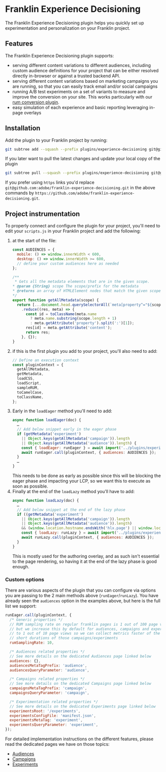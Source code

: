 # Franklin Experience Decisioning

The Franklin Experience Decisioning plugin helps you quickly set up experimentation and personalization on your Franklin project.

## Features

The Franklin Experience Decisioning plugin supports:
- serving different content variations to different audiences, including custom audience definitions for your project that can be either resolved directly in-browser or against a trusted backend API.
- serving different content variations based on marketing campaigns you are running, so that you can easily track email and/or social campaigns
- running A/B test experiments on a set of variants to measure and improve the conversion on your site. This works particularly with our [rum conversion plugin](https://github.com/adobe/franklin-rum-conversion).
- easy simulation of each experience and basic reporting leveraging in-page overlays

## Installation

Add the plugin to your Franklin project by running:
```sh
git subtree add --squash --prefix plugins/experience-decisioning git@github.com:adobe/franklin-experience-decisioning.git main
```

If you later want to pull the latest changes and update your local copy of the plugin
```sh
git subtree pull --squash --prefix plugins/experience-decisioning git@github.com:adobe/franklin-experience-decisioning.git main
```

If you prefer using `https` links you'd replace `git@github.com:adobe/franklin-experience-decisioning.git` in the above commands by `https://github.com/adobe/franklin-experience-decisioning.git`.

## Project instrumentation

To properly connect and configure the plugin for your project, you'll need to edit your `scripts.js` in your Franklin project and add the following:

1. at the start of the file:
    ```js
    const AUDIENCES = {
      mobile: () => window.innerWidth < 600,
      desktop: () => window.innerWidth >= 600,
      // define your custom audiences here as needed
    };

    /**
     * Gets all the metadata elements that are in the given scope.
    * @param {String} scope The scope/prefix for the metadata
    * @returns an array of HTMLElement nodes that match the given scope
    */
    export function getAllMetadata(scope) {
      return [...document.head.querySelectorAll(`meta[property^="${scope}:"],meta[name^="${scope}-"]`)]
        .reduce((res, meta) => {
          const id = toClassName(meta.name
            ? meta.name.substring(scope.length + 1)
            : meta.getAttribute('property').split(':')[1]);
          res[id] = meta.getAttribute('content');
          return res;
        }, {});
    }
    ```
2. if this is the first plugin you add to your project, you'll also need to add:
    ```js
    // Define an execution context
    const pluginContext = {
      getAllMetadata,
      getMetadata,
      loadCSS,
      loadScript,
      sampleRUM,
      toCamelCase,
      toClassName,
    };
    ```
3. Early in the `loadEager` method you'll need to add:
    ```js
    async function loadEager(doc) {
      …
      // Add below snippet early in the eager phase
      if (getMetadata('experiment')
        || Object.keys(getAllMetadata('campaign')).length
        || Object.keys(getAllMetadata('audience')).length) {
        const { loadEager: runEager } = await import('../plugins/experience-decisioning/src/index.js');
        await runEager.call(pluginContext, { audiences: AUDIENCES });
      }
      …
    }
    ```
    This needs to be done as early as possible since this will be blocking the eager phase and impacting your LCP, so we want this to execute as soon as possible.
4. Finally at the end of the `loadLazy` method you'll have to add:
    ```js
    async function loadLazy(doc) {
      …
      // Add below snippet at the end of the lazy phase
      if ((getMetadata('experiment')
        || Object.keys(getAllMetadata('campaign')).length
        || Object.keys(getAllMetadata('audience')).length)
        && (window.location.hostname.endsWith('hlx.page') || window.location.hostname === ('localhost'))) {
        const { loadLazy: runLazy } = await import('../plugins/experience-decisioning/src/index.js');
        await runLazy.call(pluginContext, { audiences: AUDIENCES });
      }
    }
    ```
    This is mostly used for the authoring overlay, and as such isn't essential to the page rendering, so having it at the end of the lazy phase is good enough.

### Custom options

There are various aspects of the plugin that you can configure via options you are passing to the 2 main methods above (`runEager`/`runLazy`).
You have already seen the `audiences` option in the examples above, but here is the full list we support:

```js
runEager.call(pluginContext, {
  /* Generic properties */
  // RUM sampling rate on regular franklin pages is 1 out of 100 page views
  // but we increase this by default for audiences, campaigns and experiments
  // to 1 out of 10 page views so we can collect metrics faster of the relative
  // short durations of those campaigns/experiments
  rumSamplingRate: 10,

  /* Audiences related properties */
  // See more details on the dedicated Audiences page linked below
  audiences: {},
  audiencesMetaTagPrefix: 'audience',
  audiencesQueryParameter: 'audience',

  /* Campaigns related properties */
  // See more details on the dedicated Campaigns page linked below
  campaignsMetaTagPrefix: 'campaign',
  campaignsQueryParameter: 'campaign',

  /* Experimentation related properties */
  // See more details on the dedicated Experiments page linked below
  experimentsRoot: '/experiments',
  experimentsConfigFile: 'manifest.json',
  experimentsMetaTag: 'experiment',
  experimentsQueryParameter: 'experiment',
});
```

For detailed implementation instructions on the different features, please read the dedicated pages we have on those topics:
- [Audiences](../../wiki/Audiences)
- [Campaigns](../../wiki/Campaigns)
- [Experiments](../../wiki/Experiments)
